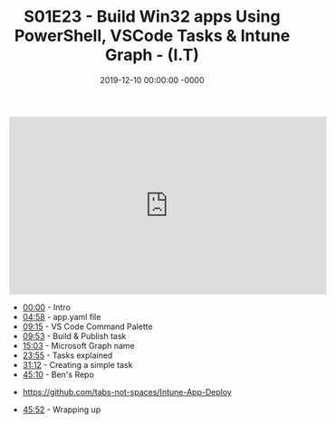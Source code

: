 ﻿---
layout: post
title: "S01E23 - Build Win32 apps Using PowerShell, VSCode Tasks & Intune Graph - (I.T)"
date: 2019-12-10 00:00:00 -0000
categories:
---

<iframe loading="lazy" width="560" height="315" src="https://www.youtube.com/embed/gGgj8AALrgQ" title="YouTube video player" frameborder="0" allow="accelerometer; autoplay; clipboard-write; encrypted-media; gyroscope; picture-in-picture" allowfullscreen></iframe>

 * [00:00](https://www.youtube.com/watch?v=gGgj8AALrgQ&t=0s) - Intro
 * [04:58](https://www.youtube.com/watch?v=gGgj8AALrgQ&t=298s) - app.yaml file
 * [09:15](https://www.youtube.com/watch?v=gGgj8AALrgQ&t=555s) - VS Code Command Palette
 * [09:53](https://www.youtube.com/watch?v=gGgj8AALrgQ&t=593s) - Build & Publish task
 * [15:03](https://www.youtube.com/watch?v=gGgj8AALrgQ&t=903s) - Microsoft Graph name
 * [23:55](https://www.youtube.com/watch?v=gGgj8AALrgQ&t=1435s) - Tasks explained
 * [31:12](https://www.youtube.com/watch?v=gGgj8AALrgQ&t=1872s) - Creating a simple task
 * [45:10](https://www.youtube.com/watch?v=gGgj8AALrgQ&t=2710s) - Ben's Repo
-  https://github.com/tabs-not-spaces/Intune-App-Deploy
 * [45:52](https://www.youtube.com/watch?v=gGgj8AALrgQ&t=2752s) - Wrapping up

